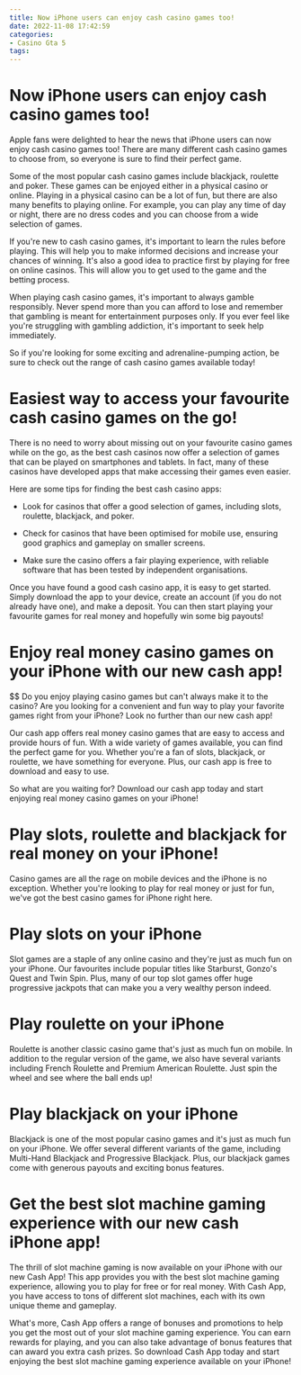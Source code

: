 ```yaml
---
title: Now iPhone users can enjoy cash casino games too!
date: 2022-11-08 17:42:59
categories:
- Casino Gta 5
tags:
---
```



#  Now iPhone users can enjoy cash casino games too!

Apple fans were delighted to hear the news that iPhone users can now enjoy cash casino games too! There are many different cash casino games to choose from, so everyone is sure to find their perfect game.

Some of the most popular cash casino games include blackjack, roulette and poker. These games can be enjoyed either in a physical casino or online. Playing in a physical casino can be a lot of fun, but there are also many benefits to playing online. For example, you can play any time of day or night, there are no dress codes and you can choose from a wide selection of games.

If you're new to cash casino games, it's important to learn the rules before playing. This will help you to make informed decisions and increase your chances of winning. It's also a good idea to practice first by playing for free on online casinos. This will allow you to get used to the game and the betting process.

When playing cash casino games, it's important to always gamble responsibly. Never spend more than you can afford to lose and remember that gambling is meant for entertainment purposes only. If you ever feel like you're struggling with gambling addiction, it's important to seek help immediately.

So if you're looking for some exciting and adrenaline-pumping action, be sure to check out the range of cash casino games available today!

#  Easiest way to access your favourite cash casino games on the go!

There is no need to worry about missing out on your favourite casino games while on the go, as the best cash casinos now offer a selection of games that can be played on smartphones and tablets. In fact, many of these casinos have developed apps that make accessing their games even easier.

Here are some tips for finding the best cash casino apps:

- Look for casinos that offer a good selection of games, including slots, roulette, blackjack, and poker.

- Check for casinos that have been optimised for mobile use, ensuring good graphics and gameplay on smaller screens.

- Make sure the casino offers a fair playing experience, with reliable software that has been tested by independent organisations.

Once you have found a good cash casino app, it is easy to get started. Simply download the app to your device, create an account (if you do not already have one), and make a deposit. You can then start playing your favourite games for real money and hopefully win some big payouts!

#  Enjoy real money casino games on your iPhone with our new cash app!

$$ Do you enjoy playing casino games but can't always make it to the casino? Are you looking for a convenient and fun way to play your favorite games right from your iPhone? Look no further than our new cash app!

Our cash app offers real money casino games that are easy to access and provide hours of fun. With a wide variety of games available, you can find the perfect game for you. Whether you're a fan of slots, blackjack, or roulette, we have something for everyone. Plus, our cash app is free to download and easy to use.

So what are you waiting for? Download our cash app today and start enjoying real money casino games on your iPhone!

#  Play slots, roulette and blackjack for real money on your iPhone!

Casino games are all the rage on mobile devices and the iPhone is no exception. Whether you're looking to play for real money or just for fun, we've got the best casino games for iPhone right here.

# Play slots on your iPhone

Slot games are a staple of any online casino and they're just as much fun on your iPhone. Our favourites include popular titles like Starburst, Gonzo's Quest and Twin Spin. Plus, many of our top slot games offer huge progressive jackpots that can make you a very wealthy person indeed.

# Play roulette on your iPhone

Roulette is another classic casino game that's just as much fun on mobile. In addition to the regular version of the game, we also have several variants including French Roulette and Premium American Roulette. Just spin the wheel and see where the ball ends up!

# Play blackjack on your iPhone

Blackjack is one of the most popular casino games and it's just as much fun on your iPhone. We offer several different variants of the game, including Multi-Hand Blackjack and Progressive Blackjack. Plus, our blackjack games come with generous payouts and exciting bonus features.

#  Get the best slot machine gaming experience with our new cash iPhone app!

The thrill of slot machine gaming is now available on your iPhone with our new Cash App! This app provides you with the best slot machine gaming experience, allowing you to play for free or for real money. With Cash App, you have access to tons of different slot machines, each with its own unique theme and gameplay.

What's more, Cash App offers a range of bonuses and promotions to help you get the most out of your slot machine gaming experience. You can earn rewards for playing, and you can also take advantage of bonus features that can award you extra cash prizes. So download Cash App today and start enjoying the best slot machine gaming experience available on your iPhone!